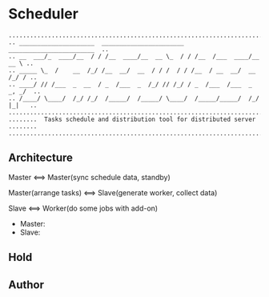 # Scheduler

```
...............................................................................
.. _____________________  _______________________  ________________________  ..
.. __  ___/_  ____/__  / / /__  ____/__  __ \_  / / /__  /___  ____/__  __ \ ..
.. _____ \_  /    __  /_/ /__  __/  __  / / /  / / /__  / __  __/  __  /_/ / ..
.. ____/ // /___  _  __  / _  /___  _  /_/ // /_/ / _  /___  /___  _  _, _/  ..
.. /____/ \____/  /_/ /_/  /_____/  /_____/ \____/  /_____/_____/  /_/ |_|   ..
...............................................................................
........  Tasks schedule and distribution tool for distributed server  ........
...............................................................................
```

## Architecture

Master <==> Master(sync schedule data, standby)

Master(arrange tasks) <==> Slave(generate worker, collect data)

Slave <==> Worker(do some jobs with add-on)

- Master: 
- Slave: 

## Hold

## Author

